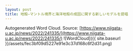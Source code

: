 ```yaml
---
layout: post
title: 地殻–マントル境界と海洋地殻の成因に関する新しいモデルを提唱
---
```

Autogenerated Word Cloud.
Source\: [https://www.niigata-u.ac.jp/news/2022/241335/](https://www.niigata-u.ac.jp/news/2022/241335/)
![WordCloud]({{ site.baseurl }}/assets/fec3bf09d5227e91e3c37d168c6f2d31.png)